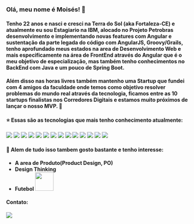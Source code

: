 ### Olá, meu nome é Moisés! 👋

#### Tenho 22 anos e nasci e cresci na Terra do Sol (aka Fortaleza-CE) e atualmente eu sou Estagiario na IBM, alocado no Projeto Petrobras desenvolvimento e implementando novas features com Angular e sustentação da parte legada do código com AngularJS, Groovy/Grails, tenho aprofundado meus estados na area de Desenvolvimento Web e mais especificamente na área de FrontEnd através do Angular que é o meu objetivo de especialização, mas também tenho conhecimentos no BackEnd com Java e um pouco de Spring Boot.

#### Além disso nas horas livres também mantenho uma Startup que fundei com 4 amigos da faculdade onde temos como objetivo resolver problemas do mundo real através da tecnologia, ficamos entre as 10 startups finalistas nos Corredores Digitais e estamos muito próximos de lançar o nosso MVP. :star_struck:	

#### :star:	 Essas são as tecnologias que mais tenho conhecimento atualmente:
<section>
<img src="https://img.shields.io/badge/lang-javascript-yellow?style=for-the-badge&logo=javascript">
<img src="https://img.shields.io/badge/lang-typescript-blue?style=for-the-badge&logo=typescript">
<img src="https://img.shields.io/badge/code-html-red?style=for-the-badge&logo=html5">
<img src="https://img.shields.io/badge/code-css-yellow?style=for-the-badge&logo=css3">
<img src="https://img.shields.io/badge/util-sass-pink?style=for-the-badge&logo=sass">
<img src="https://img.shields.io/badge/framework-angular-red?style=for-the-badge&logo=angular">
<img src="https://img.shields.io/badge/framework-angularJS-red?style=for-the-badge&logo=angularjs">
<img src="https://img.shields.io/badge/util-bulma-blue?style=for-the-badge&logo=bulma">
<img src="https://img.shields.io/badge/lib-bootstrap-purple?style=for-the-badge&logo=bootstrap">
<img src="https://img.shields.io/badge/lang-java-white?style=for-the-badge&logo=java">
<img src="https://img.shields.io/badge/framework-springboot-yellow?style=for-the-badge&logo=springboot">
<img src="https://img.shields.io/badge/util-figma-red?style=for-the-badge&logo=figma">
<img src="https://img.shields.io/badge/test-jasmine-red?style=for-the-badge&logo=jasmine">
<img src="https://img.shields.io/badge/test-junit-red?style=for-the-badge&logo=junit5">
 
</section>

#### 🔭 Alem de tudo isso tambem gosto bastante e tenho interesse:

* **A area de Produto(Product Design, PO)**
* **Design Thinking**
* **Futebol <img src="https://vetores.org/d/ceara.svg" width="50">**

#### Contato:

<img src="https://img.shields.io/badge/social-linkedin-blue?style=for-the-badge&logo=linkedin">
